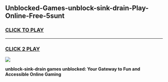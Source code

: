 
## Unblocked-Games-unblock-sink-drain-Play-Online-Free-5sunt
<h3>
<a href="https://premium76.site?title=unblock-sink-drain&ref=26A">CLICK TO PLAY</a></h3>
<hr>

<h3>
<a href="https://premium76.site?title=unblock-sink-drain&ref=26A">CLICK 2 PLAY</a>
  
</h3>

<a href="https://premium76.site?title=unblock-sink-drain&ref=26A"><img src="https://clearcache.store/games.png"></a>


**unblock-sink-drain games unblocked: Your Gateway to Fun and Accessible Online Gaming**
